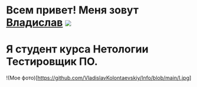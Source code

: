 # Всем привет! Меня зовут [Владислав](https://vk.com/nedorub_sergey) ![](https://github.com/blackcater/blackcater/raw/main/images/Hi.gif)
# Я студент курса Нетологии Тестировщик ПО. 
!(Мое фото)[https://github.com/VladislavKolontaevskiy/Info/blob/main/I.jpg]
